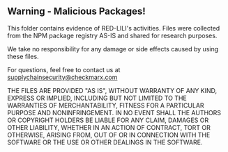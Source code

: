 ## Warning - Malicious Packages!

This folder contains evidence of RED-LILI's activities. Files were collected from the NPM package registry AS-IS and shared for research purposes.

We take no responsibility for any damage or side effects caused by using these files.

For questions, feel free to contact us at supplychainsecurity@checkmarx.com 

THE FILES ARE PROVIDED "AS IS", WITHOUT WARRANTY OF ANY KIND, EXPRESS OR
IMPLIED, INCLUDING BUT NOT LIMITED TO THE WARRANTIES OF MERCHANTABILITY,
FITNESS FOR A PARTICULAR PURPOSE AND NONINFRINGEMENT. IN NO EVENT SHALL THE
AUTHORS OR COPYRIGHT HOLDERS BE LIABLE FOR ANY CLAIM, DAMAGES OR OTHER
LIABILITY, WHETHER IN AN ACTION OF CONTRACT, TORT OR OTHERWISE, ARISING FROM,
OUT OF OR IN CONNECTION WITH THE SOFTWARE OR THE USE OR OTHER DEALINGS IN THE
SOFTWARE.
